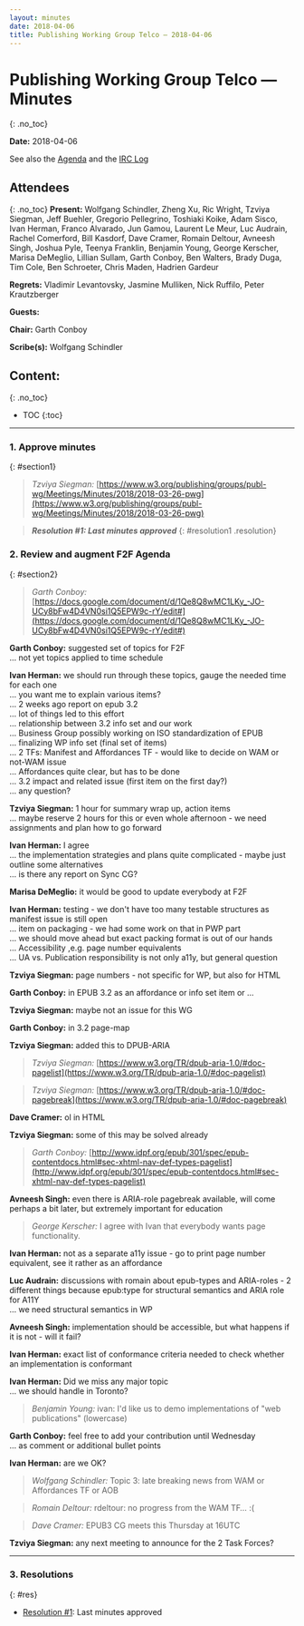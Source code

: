 ```yaml
---
layout: minutes
date: 2018-04-06
title: Publishing Working Group Telco — 2018-04-06
---
```


# Publishing Working Group Telco — Minutes
{: .no_toc}

**Date:** 2018-04-06

See also the [Agenda](https://lists.w3.org/Archives/Public/public-publ-wg/2018Apr/0001.html) and the [IRC Log](https://www.w3.org/2018/04/09-pwg-irc.txt)

## Attendees
{: .no_toc}
**Present:** Wolfgang Schindler, Zheng Xu, Ric Wright, Tzviya Siegman, Jeff Buehler, Gregorio Pellegrino, Toshiaki Koike, Adam Sisco, Ivan Herman, Franco Alvarado, Jun Gamou, Laurent Le Meur, Luc Audrain, Rachel Comerford, Bill Kasdorf, Dave Cramer, Romain Deltour, Avneesh Singh, Joshua Pyle, Teenya Franklin, Benjamin Young, George Kerscher, Marisa DeMeglio, Lillian Sullam, Garth Conboy, Ben Walters, Brady Duga, Tim Cole, Ben Schroeter, Chris Maden, Hadrien Gardeur

**Regrets:** Vladimir Levantovsky, Jasmine Mulliken, Nick Ruffilo, Peter Krautzberger

**Guests:**

**Chair:** Garth Conboy

**Scribe(s):** Wolfgang Schindler

## Content:
{: .no_toc}

* TOC
{:toc}
---


### 1. Approve minutes
{: #section1}

> *Tzviya Siegman:* [https://www.w3.org/publishing/groups/publ-wg/Meetings/Minutes/2018/2018-03-26-pwg](https://www.w3.org/publishing/groups/publ-wg/Meetings/Minutes/2018/2018-03-26-pwg)

> ***Resolution #1: Last minutes approved***
{: #resolution1 .resolution}

### 2. Review and augment F2F Agenda
{: #section2}

> *Garth Conboy:* [https://docs.google.com/document/d/1Qe8Q8wMC1LKy_-JO-UCy8bFw4D4VN0si1Q5EPW9c-rY/edit#](https://docs.google.com/document/d/1Qe8Q8wMC1LKy_-JO-UCy8bFw4D4VN0si1Q5EPW9c-rY/edit#)

**Garth Conboy:** suggested set of topics for F2F  
… not yet topics applied to time schedule  

**Ivan Herman:** we should run through these topics, gauge the needed time for each one  
… you want me to explain various items?  
… 2 weeks ago report on epub 3.2  
… lot of things led to this effort  
… relationship between 3.2 info set and our work  
… Business Group possibly working on ISO standardization of EPUB  
… finalizing WP info set (final set of items)  
… 2 TFs: Manifest and Affordances TF - would like to decide on WAM or not-WAM issue  
… Affordances quite clear, but has to be done  
… 3.2 impact and related issue (first item on the first day?)  
… any question?  

**Tzviya Siegman:** 1 hour for summary wrap up, action items  
… maybe reserve 2 hours for this or even whole afternoon - we need assignments and plan how to go forward  

**Ivan Herman:** I agree  
… the implementation strategies and plans quite complicated - maybe just outline some alternatives  
… is there any report on Sync CG?  

**Marisa DeMeglio:** it would be good to update everybody at F2F  

**Ivan Herman:** testing - we don't have too many testable structures as manifest issue is still open  
… item on packaging - we had some work on that in PWP part  
… we should move ahead but exact packing format is out of our hands  
… Accessibility ,e.g. page number equivalents  
… UA vs. Publication responsibility is not only a11y, but general question  

**Tzviya Siegman:** page numbers - not specific for WP, but also for HTML  

**Garth Conboy:** in EPUB 3.2 as an affordance or info set item or ...  

**Tzviya Siegman:** maybe not an issue for this WG  

**Garth Conboy:** in 3.2 page-map  

**Tzviya Siegman:** added this to DPUB-ARIA  

> *Tzviya Siegman:* [https://www.w3.org/TR/dpub-aria-1.0/#doc-pagelist](https://www.w3.org/TR/dpub-aria-1.0/#doc-pagelist)

> *Tzviya Siegman:* [https://www.w3.org/TR/dpub-aria-1.0/#doc-pagebreak](https://www.w3.org/TR/dpub-aria-1.0/#doc-pagebreak)

**Dave Cramer:** ol in HTML  

**Tzviya Siegman:** some of this may be solved already  

> *Garth Conboy:* [http://www.idpf.org/epub/301/spec/epub-contentdocs.html#sec-xhtml-nav-def-types-pagelist](http://www.idpf.org/epub/301/spec/epub-contentdocs.html#sec-xhtml-nav-def-types-pagelist)

**Avneesh Singh:** even there is ARIA-role pagebreak available, will come perhaps a bit later, but extremely important for education  

> *George Kerscher:* I agree with Ivan that everybody wants page functionality.

**Ivan Herman:** not as a separate a11y issue - go to print page number equivalent, see it rather as an affordance  

**Luc Audrain:** discussions with romain about epub-types and ARIA-roles - 2 different things because epub:type for structural semantics and ARIA role for A11Y  
… we need structural semantics in WP  

**Avneesh Singh:** implementation should be accessible, but what happens if it is not - will it fail?  

**Ivan Herman:** exact list of conformance criteria needed to check whether an implementation is conformant  

**Ivan Herman:** Did we miss any major topic  
… we should handle in Toronto?  

> *Benjamin Young:* ivan: I'd like us to demo implementations of "web publications" (lowercase)

**Garth Conboy:** feel free to add your contribution until Wednesday  
… as comment or additional bullet points  

**Ivan Herman:** are we OK?  

> *Wolfgang Schindler:* Topic 3: late breaking news from WAM or Affordances TF or AOB

> *Romain Deltour:* rdeltour: no progress from the WAM TF… :(

> *Dave Cramer:* EPUB3 CG meets this Thursday at 16UTC

**Tzviya Siegman:** any next meeting to announce for the 2 Task Forces?  

---


### 3. Resolutions
{: #res}

* [Resolution #1](#resolution1): Last minutes approved
